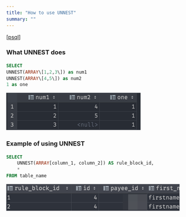 ```yaml
---
title: "How to use UNNEST"
summary: ""
---
```

[[psql]]

### What UNNEST does

```sql
SELECT
UNNEST(ARRAY\[1,2,3\]) as num1
UNNEST(ARRAY\[4,5\]) as num2
1 as one
```

![4f091a049cccf838fa97c4f8ead2ce88.png](4f091a049cccf838fa97c4f8ead2ce88.png)


### Example of using UNNEST

```sql
SELECT
    UNNEST(ARRAY[column_1, column_2]) AS rule_block_id,
    *
FROM table_name
```

![0d2b09974a338b8855490ef96c2d6960.png](./0d2b09974a338b8855490ef96c2d6960.png)



[//begin]: # "Autogenerated link references for markdown compatibility"
[psql]: psql "psql"
[//end]: # "Autogenerated link references"
